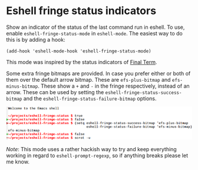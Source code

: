 # Eshell fringe status indicators

Show an indicator of the status of the last command run in eshell. To
use, enable `eshell-fringe-status-mode` in `eshell-mode`. The easiest
way to do this is by adding a hook:

    (add-hook 'eshell-mode-hook 'eshell-fringe-status-mode)

This mode was inspired by the status indicators of
[Final Term](https://github.com/p-e-w/finalterm).

Some extra fringe bitmaps are provided. In case you prefer either or
both of them over the default arrow bitmap. These are
`efs-plus-bitmap` and `efs-minus-bitmap`. These show a `+` and `-` in
the fringe respectively, instead of an arrow. These can be used by
setting the `eshell-fringe-status-success-bitmap` and the
`eshell-fringe-status-failure-bitmap` options.

![Examples of status indicators](eshell-fringe-status.png)

*Note*: This mode uses a rather hackish way to try and keep everything
working in regard to `eshell-prompt-regexp`, so if anything breaks
please let me know.
